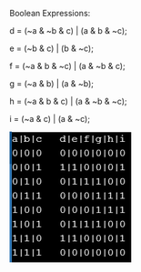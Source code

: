 Boolean Expressions:

d = (~a & ~b & c) | (a & b & ~c);

e = (~b & c) | (b & ~c);

f = (~a & b & ~c) | (a & ~b & c);

g = (~a & b) | (a & ~b);

h = (~a & b & c) | (a & ~b & ~c);

i = (~a & c) | (a & ~c);

![text](https://github.com/VADL/Motor-Code/blob/master/Misc/Capture.PNG)
